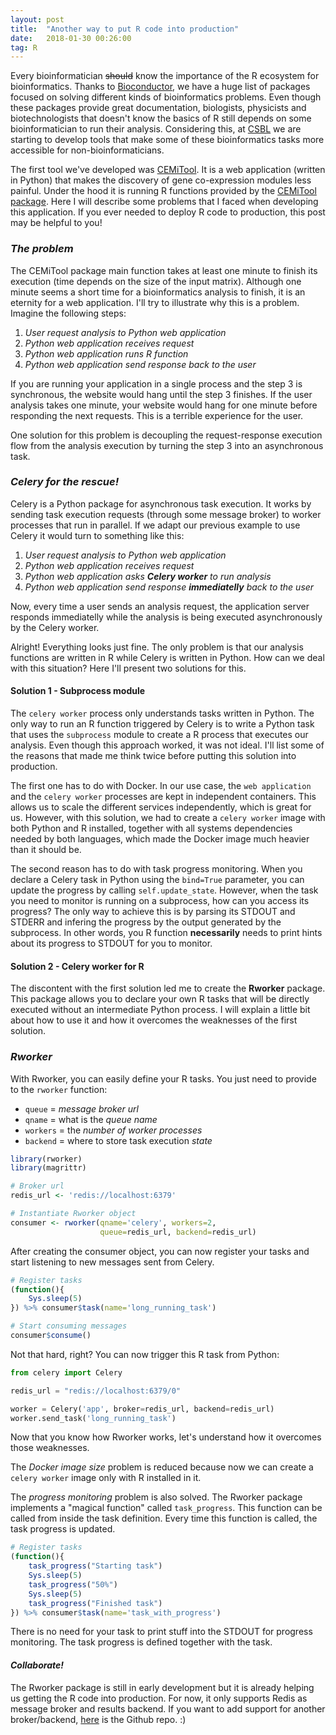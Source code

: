 ```yaml
---
layout: post
title:  "Another way to put R code into production"
date:   2018-01-30 00:26:00
tag: R
---
```


Every bioinformatician ~~should~~ know the importance of the R ecosystem for bioinformatics.
Thanks to [Bioconductor](https://bioconductor.org), we have a huge list of packages
focused on solving different kinds of bioinformatics problems. Even though these packages
provide great documentation, biologists, physicists and biotechnologists that doesn't
know the basics of R still depends on some bioinformatician to run their analysis.
Considering this, at [CSBL](csbiology.com) we are starting to develop tools that make some of 
these bioinformatics tasks more accessible for non-bioinformaticians.

The first tool we've developed was [CEMiTool](http://cemitool.sysbio.tools). It is a web
application (written in Python) that makes the discovery of gene co-expression modules less painful. Under the
hood it is running R functions provided by the 
[CEMiTool package](https://bioconductor.org/packages/release/bioc/html/CEMiTool.html). Here I will
describe some problems that I faced when developing this application. If you ever needed to
deploy R code to production, this post may be helpful to you!

### *The problem*

The CEMiTool package main function takes at least one minute to finish its execution (time depends 
on the size of the input matrix). Although one minute seems a short time for a bioinformatics
analysis to finish, it is an eternity for a web application. I'll try to illustrate why this
is a problem. Imagine the following steps:

1. *User request analysis to Python web application*
2. *Python web application receives request*
3. *Python web application runs R function*
4. *Python web application send response back to the user*

If you are running your application in a single process and the step 3 is synchronous,
the website would hang until the step 3 finishes. If the user analysis takes one minute,
your website would hang for one minute before responding the next requests. This is a terrible
experience for the user. 

One solution for this problem is decoupling the request-response
execution flow from the analysis execution by turning the step 3 into an asynchronous task.

### *Celery for the rescue!*

Celery is a Python package for asynchronous task execution. It works by sending task execution
requests (through some message broker) to worker processes that run in parallel. If
we adapt our previous example to use Celery it would turn to something like this:

1. *User request analysis to Python web application*
2. *Python web application receives request*
3. *Python web application asks __Celery worker__ to run analysis*
4. *Python web application send response __immediatelly__ back to the user*

Now, every time a user sends an analysis request, the application server responds immediatelly while
the analysis is being executed asynchronously by the Celery worker.

Alright! Everything looks just fine. The only problem is that our analysis functions are written in R
while Celery is written in Python. How can we deal with this situation?
Here I'll present two solutions for this. 

#### Solution 1 - Subprocess module
The `celery worker` process only understands tasks written in Python. 
The only way to run an R function triggered by Celery is to write a Python task that uses 
the `subprocess` module to create a R process that executes our analysis. Even though this
approach worked, it was not ideal. I'll list some of the reasons that made me think
twice before putting this solution into production.

The first one has to do with Docker. In our use case, the `web application` and the `celery worker` 
processes are kept in independent containers. This allows us to scale the different services
independently, which is great for us. However, with this solution, we had to create a `celery worker`
image with both Python and R installed, together with all systems dependencies
needed by both languages, which made the Docker image much heavier than it should be.

The second reason has to do with task progress monitoring. When you declare a Celery task in
Python using the `bind=True` parameter, you can update the progress by calling `self.update_state`.
However, when the task you need to monitor is running on a subprocess, how can you access its progress?
The only way to achieve this is by parsing its STDOUT and STDERR and infering the progress by the output generated
by the subprocess. In other words, you R function **necessarily** needs to print hints about its
progress to STDOUT for you to monitor.

#### Solution 2 - Celery worker for R
The discontent with the first solution led me to create the **Rworker** package. 
This package allows you to declare your own R tasks that will be directly executed 
without an intermediate Python process. I will explain a little bit about how to use it
and how it overcomes the weaknesses of the first solution.

### *Rworker*
With Rworker, you can easily define your R tasks. You just
need to provide to the `rworker` function:
 - `queue` = *message broker url*
 - `qname` = what is the *queue name*
 - `workers` = the *number of worker processes*
 - `backend` = where to store task execution *state*

```r
library(rworker)
library(magrittr)

# Broker url
redis_url <- 'redis://localhost:6379'

# Instantiate Rworker object
consumer <- rworker(qname='celery', workers=2,
                    queue=redis_url, backend=redis_url)
```
After creating the consumer object, you can now register your tasks and
start listening to new messages sent from Celery.
```r
# Register tasks
(function(){
    Sys.sleep(5)
}) %>% consumer$task(name='long_running_task')

# Start consuming messages
consumer$consume()
```
Not that hard, right? You can now trigger this R task from Python:

```python
from celery import Celery

redis_url = "redis://localhost:6379/0"

worker = Celery('app', broker=redis_url, backend=redis_url)
worker.send_task('long_running_task')
```

Now that you know how Rworker works, let's understand how it overcomes
those weaknesses. 

The *Docker image size* problem is reduced because now we can create 
a `celery worker` image only with R installed in it.

The *progress monitoring* problem is also solved. The Rworker package
implements a "magical function" called `task_progress`. This function can
be called from inside the task definition. Every time this function is
called, the task progress is updated.
```r
# Register tasks
(function(){
    task_progress("Starting task")
    Sys.sleep(5)
    task_progress("50%")
    Sys.sleep(5)
    task_progress("Finished task")
}) %>% consumer$task(name='task_with_progress')
```
There is no need for your task to print stuff into the STDOUT for progress monitoring. 
The task progress is defined together with the task.

#### *Collaborate!*
The Rworker package is still in early development but it is already helping us getting
the R code into production. For now, it only supports Redis as message broker and
results backend. If you want to add support for another broker/backend, [here](https://github.com/lecardozo/rworker)
is the Github repo. :)
